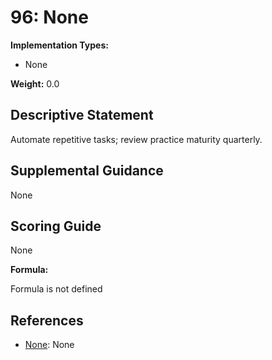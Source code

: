 # 96: None

**Implementation Types:**

- None

**Weight:** 0.0

## Descriptive Statement

Automate repetitive tasks; review practice maturity quarterly.

## Supplemental Guidance

None

## Scoring Guide

None

**Formula:**

Formula is not defined

## References

- [None](None): None

